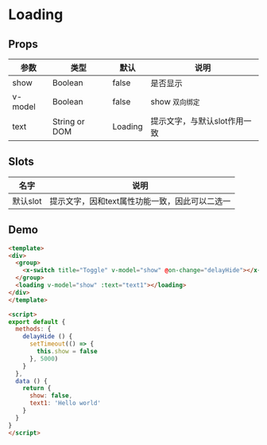 # Loading

## Props

| 参数         | 类型                 | 默认       | 说明 |
| ----------- | ---------------------- | ---------- | ------- |
| show  | Boolean | false | 是否显示 |
| v-model | Boolean | false |show   `双向绑定` |
| text | String or DOM  | Loading | 提示文字，与默认slot作用一致 |


## Slots

| 名字         | 说明            | 
| ----------- | --------------- | 
| 默认slot | 提示文字，因和text属性功能一致，因此可以二选一 |


## Demo


``` html
<template>
<div>
  <group>
    <x-switch title="Toggle" v-model="show" @on-change="delayHide"></x-switch>
  </group>
  <loading v-model="show" :text="text1"></loading>
</div>
</template>

<script>
export default {
  methods: {
    delayHide () {
      setTimeout(() => {
        this.show = false
      }, 5000)
    }
  },
  data () {
    return {
      show: false,
      text1: 'Hello world'
    }
  }
}
</script>
```